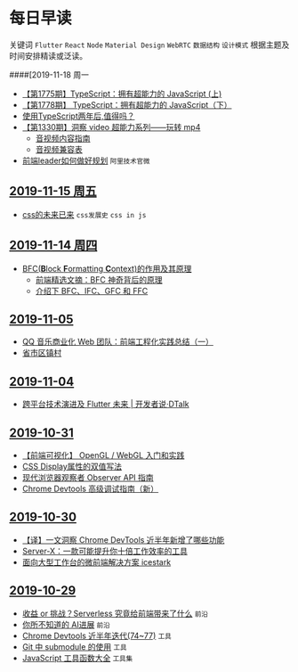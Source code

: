 # 每日早读

关键词  `Flutter` `React` `Node` `Material Design` `WebRTC` `数据结构` `设计模式`
根据主题及时间安排精读或泛读。



####[2019-11-18 周一 

* [【第1775期】TypeScript：拥有超能力的 JavaScript (上)](https://mp.weixin.qq.com/s/XnfOkZHOYtLk2LS-8S8rPw)
* [【第1778期】 TypeScript：拥有超能力的 JavaScript（下）](https://mp.weixin.qq.com/s/iKgvJB54bsb2_dUoRPpR0g)
* [使用TypeScript两年后,值得吗？](https://mp.weixin.qq.com/s/UQLV49GVFL3LsPZB1r254g)
* [【第1330期】洞察 video 超能力系列——玩转 mp4](http://mp.weixin.qq.com/s?__biz=MjM5MTA1MjAxMQ==&mid=2651229196&idx=1&sn=ce78e0aed1cf61d2f4e19585633534a0&chksm=bd4955888a3edc9e6b497ce9cef0820f7d5a395db317b6634a870b7e9cbb0a01e0657746862a&scene=21#wechat_redirect)
  * [音视频内容指南](https://developer.mozilla.org/zh-CN/docs/Learn/HTML/Multimedia_and_embedding/Video_and_audio_content)
  * [音视频兼容表](https://developer.mozilla.org/zh-CN/docs/Web/HTML/Supported_media_formats#%E6%B5%8F%E8%A7%88%E5%99%A8%E5%85%BC%E5%AE%B9%E6%83%85%E5%86%B5)
* [前端leader如何做好规划](https://mp.weixin.qq.com/s/s1gZ-3sWF6FP8NFV9wuHgw)   `阿里技术官微`

## [2019-11-15 周五](https://github.com/omamzhang/aline/tree/e3dc14b471fa3209cc8d9e71a2b6233f386fa1b2/daily/2019-11-15.md)

* [css的未来已来](https://juejin.im/post/5dcb9c126fb9a04aba52bdf4) `css发展史` `css in js`

## [2019-11-14  周四](https://github.com/omamzhang/aline/tree/e3dc14b471fa3209cc8d9e71a2b6233f386fa1b2/daily/2019-11-14.md)

* [BFC\(**B**lock **F**ormatting **C**ontext\)的作用及其原理](https://developer.mozilla.org/zh-CN/docs/Web/Guide/CSS/Block_formatting_context)
  * [前端精选文摘：BFC 神奇背后的原理](https://www.cnblogs.com/lhb25/p/inside-block-formatting-ontext.html)
  * [介绍下 BFC、IFC、GFC 和 FFC](https://muyiy.cn/question/css/73.html)

## [2019-11-05](https://github.com/omamzhang/aline/tree/e3dc14b471fa3209cc8d9e71a2b6233f386fa1b2/daily/2019-11-05.md)

* [QQ 音乐商业化 Web 团队：前端工程化实践总结（一）](https://www.infoq.cn/article/2gQwRdKPMHjC96jJoVDG)
* [省市区镇村](https://github.com/modood/Administrative-divisions-of-China)

## [2019-11-04](https://github.com/omamzhang/aline/tree/e3dc14b471fa3209cc8d9e71a2b6233f386fa1b2/daily/2019-11-04.md)

* [跨平台技术演进及 Flutter 未来 \| 开发者说·DTalk](https://mp.weixin.qq.com/s/2LDCVNOQ2SXJ5SFVPo00yg)

## [2019-10-31](https://github.com/omamzhang/aline/tree/e3dc14b471fa3209cc8d9e71a2b6233f386fa1b2/daily/2019-10-31.md)

* [【前端可视化】 OpenGL / WebGL 入门和实践](https://mp.weixin.qq.com/s/A2o-ueiBf8dXBYfCY2LIRQ)
* [CSS Display属性的双值写法](https://mp.weixin.qq.com/s/vREgwh-T7RiuQaAqyil0Og)
* [现代浏览器观察者 Observer API 指南](https://mp.weixin.qq.com/s/I-p-pcfPDhAUKot6pdLSRg)
* [Chrome Devtools 高级调试指南（新）](https://mp.weixin.qq.com/s/YZFJtvrZzhroBgQJL6U_Og)

## [2019-10-30](https://github.com/omamzhang/aline/tree/e3dc14b471fa3209cc8d9e71a2b6233f386fa1b2/daily/2019-10-30.md)

* [【译】一文洞察 Chrome DevTools 近半年新增了哪些功能](https://www.zoo.team/article/chrome-devtools)
* [Server-X：一款可能提升你十倍工作效率的工具](https://juejin.im/post/5dad208ef265da5b7d692340#heading-7)
* [面向大型工作台的微前端解决方案 icestark](https://zhuanlan.zhihu.com/p/88449415)

## [2019-10-29](https://github.com/omamzhang/aline/tree/e3dc14b471fa3209cc8d9e71a2b6233f386fa1b2/daily/2019-10-29.md)

* [收益 or 挑战？Serverless 究竟给前端带来了什么](https://zhuanlan.zhihu.com/p/88258722) `前沿`
* [你所不知道的 AI进展](http://www.ruanyifeng.com/blog/2019/10/artificial-intelligenence.html) `前沿`
* [Chrome Devtools 近半年迭代\(74~77\)](https://www.zoo.team/article/chrome-devtools) `工具`
* [Git 中 submodule 的使用](https://zhuanlan.zhihu.com/p/87053283) `工具`
* [JavaScript 工具函数大全](https://juejin.im/post/5da1a04ae51d45783d6122bf) `工具集`
